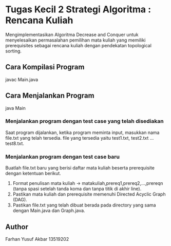 # Tugas Kecil 2 Strategi Algoritma : Rencana Kuliah
Mengimplementasikan Algoritma Decrease and Conquer untuk menyelesaikan permasalahan pemilihan mata kuliah yang memiliki prerequisites sebagai rencana kuliah dengan pendekatan topological sorting.

## Cara Kompilasi Program
javac Main.java

## Cara Menjalankan Program
java Main

### Menjalankan program dengan test case yang telah disediakan
Saat program dijalankan, ketika program meminta input, masukkan nama file.txt yang telah tersedia. file yang tersedia yaitu test1.txt, test2.txt ... test8.txt.

### Menjalankan program dengan test case baru
Buatlah file.txt baru yang berisi daftar mata kuliah beserta prerequisite dengan ketentuan berikut.
1. Format penulisan mata kuliah -> matakuliah,prereq1,prereq2,...,prereqn  (tanpa spasi setelah tanda koma dan tanpa titik di akhir line).
2. Pastikan mata kuliah dan prerequisite memenuhi Directed Acyclic Graph (DAG).
3. Pastikan file.txt yang telah dibuat berada pada directory yang sama dengan Main.java dan Graph.java.

## Author
Farhan Yusuf Akbar
13519202
